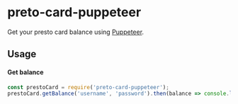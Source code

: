 # preto-card-puppeteer

Get your presto card balance using [Puppeteer](https://github.com/GoogleChrome/puppeteer).

## Usage

#### Get balance

```js
const prestoCard = require('preto-card-puppeteer');
prestoCard.getBalance('username', 'password').then(balance => console.log(balance));
```
